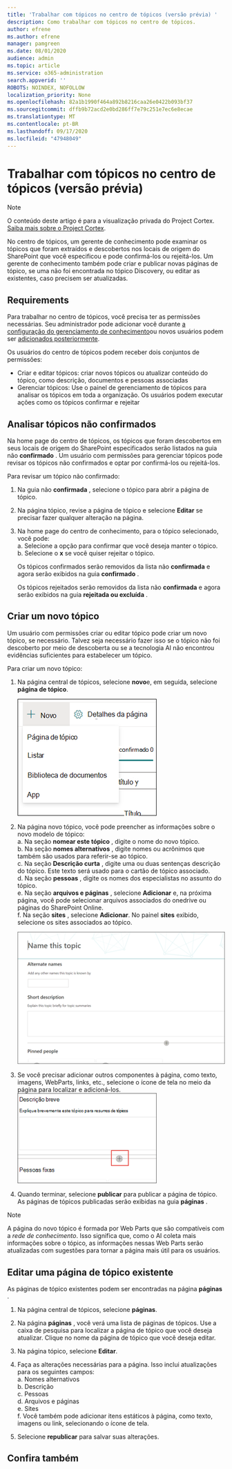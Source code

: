 ```yaml
---
title: 'Trabalhar com tópicos no centro de tópicos (versão prévia) '
description: Como trabalhar com tópicos no centro de tópicos.
author: efrene
ms.author: efrene
manager: pamgreen
ms.date: 08/01/2020
audience: admin
ms.topic: article
ms.service: o365-administration
search.appverid: ''
ROBOTS: NOINDEX, NOFOLLOW
localization_priority: None
ms.openlocfilehash: 82a1b1990f464a892b8216caa26e0422b093bf37
ms.sourcegitcommit: dffb9b72acd2e0bd286ff7e79c251e7ec6e8ecae
ms.translationtype: MT
ms.contentlocale: pt-BR
ms.lasthandoff: 09/17/2020
ms.locfileid: "47948049"
---
```

# <a name="work-with-topics-in-the-topic-center-preview"></a>Trabalhar com tópicos no centro de tópicos (versão prévia)

> [!Note] 
> O conteúdo deste artigo é para a visualização privada do Project Cortex. [Saiba mais sobre o Project Cortex](https://aka.ms/projectcortex).


No centro de tópicos, um gerente de conhecimento pode examinar os tópicos que foram extraídos e descobertos nos locais de origem do SharePoint que você especificou e pode confirmá-los ou rejeitá-los. Um gerente de conhecimento também pode criar e publicar novas páginas de tópico, se uma não foi encontrada no tópico Discovery, ou editar as existentes, caso precisem ser atualizadas.

## <a name="requirements"></a>Requirements

Para trabalhar no centro de tópicos, você precisa ter as permissões necessárias. Seu administrador pode adicionar você durante [a configuração do gerenciamento de conhecimento](set-up-knowledge-network.md)ou novos usuários podem ser [adicionados posteriormente](give-user-permissions-to-the-topic-center.md).

Os usuários do centro de tópicos podem receber dois conjuntos de permissões:

- Criar e editar tópicos: criar novos tópicos ou atualizar conteúdo do tópico, como descrição, documentos e pessoas associadas
- Gerenciar tópicos: Use o painel de gerenciamento de tópicos para analisar os tópicos em toda a organização. Os usuários podem executar ações como os tópicos confirmar e rejeitar


## <a name="review-unconfirmed-topics"></a>Analisar tópicos não confirmados

Na home page do centro de tópicos, os tópicos que foram descobertos em seus locais de origem do SharePoint especificados serão listados na guia não **confirmado** . Um usuário com permissões para gerenciar tópicos pode revisar os tópicos não confirmados e optar por confirmá-los ou rejeitá-los.


Para revisar um tópico não confirmado:

1. Na guia não **confirmada** , selecione o tópico para abrir a página de tópico.</br>

2. Na página tópico, revise a página de tópico e selecione **Editar** se precisar fazer qualquer alteração na página.
3. Na home page do centro de conhecimento, para o tópico selecionado, você pode:</br>
    a. Selecione a opção para confirmar que você deseja manter o tópico.</br>
    b. Selecione o **x** se você quiser rejeitar o tópico.</br>

    Os tópicos confirmados serão removidos da lista não **confirmada** e agora serão exibidos na guia **confirmado** .</br>

    Os tópicos rejeitados serão removidos da lista não **confirmada** e agora serão exibidos na guia **rejeitada ou excluída** .</br>
    
   
## <a name="create-a-new-topic"></a>Criar um novo tópico

Um usuário com permissões criar ou editar tópico pode criar um novo tópico, se necessário. Talvez seja necessário fazer isso se o tópico não foi descoberto por meio de descoberta ou se a tecnologia AI não encontrou evidências suficientes para estabelecer um tópico.

Para criar um novo tópico:
1. Na página central de tópicos, selecione **novo**e, em seguida, selecione **página de tópico**.</br>

    ![Novo tópico](../media/content-understanding/k-new-topic.png) </br>

2. Na página novo tópico, você pode preencher as informações sobre o novo modelo de tópico:</br>
    a. Na seção **nomear este tópico** , digite o nome do novo tópico.</br>
    b. Na seção **nomes alternativos** , digite nomes ou acrônimos que também são usados para referir-se ao tópico.</br>
    c. Na seção **Descrição curta** , digite uma ou duas sentenças descrição do tópico. Este texto será usado para o cartão de tópico associado.</br>
    d. Na seção **pessoas** , digite os nomes dos especialistas no assunto do tópico.</br>
    e. Na seção **arquivos e páginas** , selecione **Adicionar** e, na próxima página, você pode selecionar arquivos associados do onedrive ou páginas do SharePoint Online.</br>
    f. Na seção **sites** , selecione **Adicionar**. No painel  **sites** exibido, selecione os sites associados ao tópico.</br>

    ![Nova página de tópico](../media/content-understanding/k-new-topic-page.png) </br>
3. Se você precisar adicionar outros componentes à página, como texto, imagens, WebParts, links, etc., selecione o ícone de tela no meio da página para localizar e adicioná-los.
    ![Adicionar itens à página](../media/content-understanding/static-icon.png) </br> 

4. Quando terminar, selecione **publicar** para publicar a página de tópico. As páginas de tópicos publicadas serão exibidas na guia **páginas** .

> [!Note] 
> A página do novo tópico é formada por Web Parts que são compatíveis com a *rede de conhecimento*. Isso significa que, como o AI coleta mais informações sobre o tópico, as informações nessas Web Parts serão atualizadas com sugestões para tornar a página mais útil para os usuários.


## <a name="edit-an-existing-topic-page"></a>Editar uma página de tópico existente

As páginas de tópico existentes podem ser encontradas na página **páginas** . 

1. Na página central de tópicos, selecione **páginas**.</br>
2. Na página **páginas** , você verá uma lista de páginas de tópicos. Use a caixa de pesquisa para localizar a página de tópico que você deseja atualizar. Clique no nome da página de tópico que você deseja editar.</br>
3. Na página tópico, selecione **Editar**. </br>
4. Faça as alterações necessárias para a página. Isso inclui atualizações para os seguintes campos:</br>
    a. Nomes alternativos</br>
    b. Descrição</br>
    c. Pessoas</br>
    d. Arquivos e páginas</br>
    e. Sites</br>
    f. Você também pode adicionar itens estáticos à página, como texto, imagens ou link, selecionando o ícone de tela.</br>

5. Selecione **republicar** para salvar suas alterações.

## <a name="see-also"></a>Confira também



  







